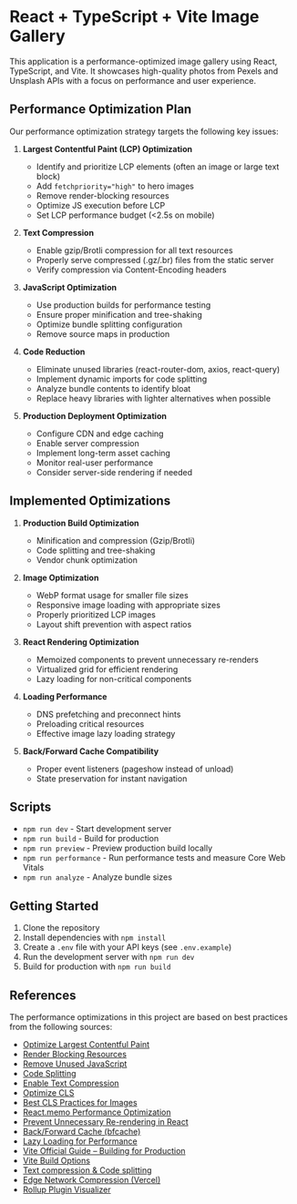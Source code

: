 # React + TypeScript + Vite Image Gallery

This application is a performance-optimized image gallery using React, TypeScript, and Vite. It showcases high-quality photos from Pexels and Unsplash APIs with a focus on performance and user experience.

## Performance Optimization Plan

Our performance optimization strategy targets the following key issues:

1. **Largest Contentful Paint (LCP) Optimization** 
   - Identify and prioritize LCP elements (often an image or large text block)
   - Add `fetchpriority="high"` to hero images
   - Remove render-blocking resources
   - Optimize JS execution before LCP
   - Set LCP performance budget (<2.5s on mobile)

2. **Text Compression**
   - Enable gzip/Brotli compression for all text resources
   - Properly serve compressed (.gz/.br) files from the static server
   - Verify compression via Content-Encoding headers

3. **JavaScript Optimization**
   - Use production builds for performance testing
   - Ensure proper minification and tree-shaking
   - Optimize bundle splitting configuration
   - Remove source maps in production

4. **Code Reduction**
   - Eliminate unused libraries (react-router-dom, axios, react-query)
   - Implement dynamic imports for code splitting
   - Analyze bundle contents to identify bloat
   - Replace heavy libraries with lighter alternatives when possible

5. **Production Deployment Optimization**
   - Configure CDN and edge caching
   - Enable server compression
   - Implement long-term asset caching
   - Monitor real-user performance
   - Consider server-side rendering if needed

## Implemented Optimizations

1. **Production Build Optimization**
   - Minification and compression (Gzip/Brotli)
   - Code splitting and tree-shaking
   - Vendor chunk optimization

2. **Image Optimization**
   - WebP format usage for smaller file sizes
   - Responsive image loading with appropriate sizes
   - Properly prioritized LCP images
   - Layout shift prevention with aspect ratios

3. **React Rendering Optimization**
   - Memoized components to prevent unnecessary re-renders
   - Virtualized grid for efficient rendering
   - Lazy loading for non-critical components

4. **Loading Performance**
   - DNS prefetching and preconnect hints
   - Preloading critical resources
   - Effective image lazy loading strategy

5. **Back/Forward Cache Compatibility**
   - Proper event listeners (pageshow instead of unload)
   - State preservation for instant navigation

## Scripts

- `npm run dev` - Start development server
- `npm run build` - Build for production
- `npm run preview` - Preview production build locally
- `npm run performance` - Run performance tests and measure Core Web Vitals
- `npm run analyze` - Analyze bundle sizes

## Getting Started

1. Clone the repository
2. Install dependencies with `npm install`
3. Create a `.env` file with your API keys (see `.env.example`)
4. Run the development server with `npm run dev`
5. Build for production with `npm run build`

## References

The performance optimizations in this project are based on best practices from the following sources:

- [Optimize Largest Contentful Paint](https://web.dev/lcp/)
- [Render Blocking Resources](https://web.dev/render-blocking-resources/)
- [Remove Unused JavaScript](https://web.dev/unused-javascript/)
- [Code Splitting](https://web.dev/code-splitting/)
- [Enable Text Compression](https://web.dev/uses-text-compression/)
- [Optimize CLS](https://web.dev/optimize-cls/)
- [Best CLS Practices for Images](https://dev.to/daine/stop-your-website-from-jumping-around-cumulative-layout-shift-2aoo)
- [React.memo Performance Optimization](https://stackoverflow.com/questions/53165945/does-react-memo-improve-performance)
- [Prevent Unnecessary Re-rendering in React](https://dev.to/femak/preventing-unnecessary-re-rendering-in-react-components-5c96)
- [Back/Forward Cache (bfcache)](https://web.dev/bfcache/)
- [Lazy Loading for Performance](https://developer.mozilla.org/en-US/docs/Web/Performance/Lazy_loading)
- [Vite Official Guide – Building for Production](https://vitejs.dev/guide/build.html)
- [Vite Build Options](https://vitejs.dev/config/build-options.html)
- [Text compression & Code splitting](https://dev.to/mitchatevs/improving-web-performance-with-code-splitting-and-text-compression-1f3h)
- [Edge Network Compression (Vercel)](https://vercel.com/docs/edge-network/compression)
- [Rollup Plugin Visualizer](https://github.com/btd/rollup-plugin-visualizer)
